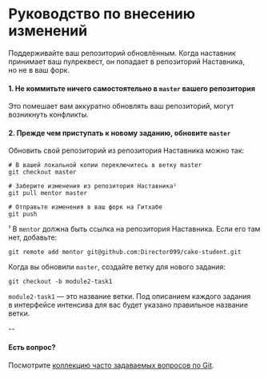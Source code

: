 # Руководство по внесению изменений

Поддерживайте ваш репозиторий обновлённым. Когда наставник принимает ваш пулреквест, он попадает в репозиторий Наставника, но не в ваш форк.

#### 1. Не коммитьте ничего самостоятельно в `master` вашего репозитория

Это помешает вам аккуратно обновлять ваш репозиторий, могут возникнуть конфликты.

#### 2. Прежде чем приступать к новому заданию, обновите `master`

Обновить свой репозиторий из репозитория Наставника можно так:

```
# В вашей локальной копии переключитесь в ветку master
git checkout master

# Заберите изменения из репозитория Наставника¹
git pull mentor master

# Отправьте изменения в ваш форк на Гитхабе
git push
```

¹ В `mentor` должна быть ссылка на репозитория Наставника. Если его там нет, добавьте:

```
git remote add mentor git@github.com:Director099/cake-student.git
```

Когда вы обновили `master`, создайте ветку для нового задания:

```
git checkout -b module2-task1
```

`module2-task1` — это название ветки. Под описанием каждого задания в интерфейсе интенсива для вас будет указано правильное название ветки.

--

#### Есть вопрос?

Посмотрите [коллекцию часто задаваемых вопросов по Git](http://firstaidgit.ru).
